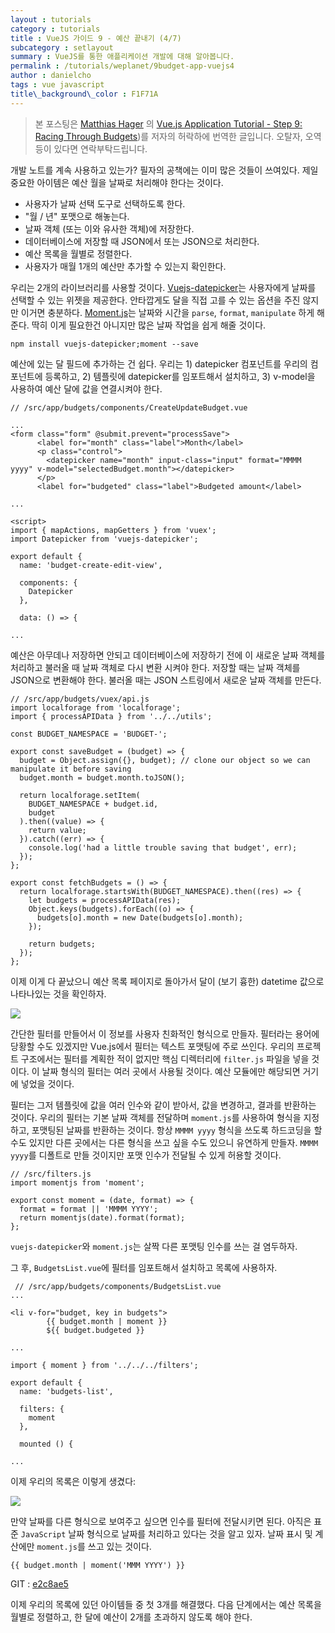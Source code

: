 ```yaml
---
layout : tutorials
category : tutorials
title : VueJS 가이드 9 - 예산 끝내기 (4/7)
subcategory : setlayout
summary : VueJS를 통한 애플리케이션 개발에 대해 알아봅니다.
permalink : /tutorials/weplanet/9budget-app-vuejs4
author : danielcho
tags : vue javascript
title\_background\_color : F1F71A
---
```




> 본 포스팅은 [Matthias Hager](https://matthiashager.com) 의 [Vue.js Application Tutorial - Step 9: Racing Through Budgets](https://matthiashager.com/complete-vuejs-application-tutorial/budget-app-vuejs))를 저자의 허락하에 번역한 글입니다. 오탈자, 오역 등이 있다면 연락부탁드립니다.



개발 노트를 계속 사용하고 있는가? 필자의 공책에는 이미 많은 것들이 쓰여있다. 제일 중요한 아이템은 예산 월을 날짜로 처리해야 한다는 것이다.

- 사용자가 날짜 선택 도구로 선택하도록 한다. 
- "월 / 년" 포맷으로 해놓는다. 
- 날짜 객체 (또는 이와 유사한 객체)에 저장한다. 
- 데이터베이스에 저장할 때 JSON에서 또는 JSON으로 처리한다.
- 예산 목록을 월별로 정렬한다.
- 사용자가 매월 1개의 예산만 추가할 수 있는지 확인한다.




우리는 2개의 라이브러리를 사용할 것이다. [Vuejs-datepicker](https://github.com/charliekassel/vuejs-datepicker)는 사용자에게 날짜를 선택할 수 있는 위젯을 제공한다. 안타깝게도 달을 직접 고를 수 있는 옵션을 주진 않지만 이거면 충분하다. [Moment.js](https://momentjs.com/)는 날짜와 시간을 `parse`, `format`, `manipulate` 하게 해준다. 딱히 이게 필요한건 아니지만 많은 날짜 작업을 쉽게 해줄 것이다.

 

```
npm install vuejs-datepicker;moment --save
```

 

예산에 있는 달 필드에 추가하는 건 쉽다. 우리는 1) datepicker 컴포넌트를 우리의 컴포넌트에 등록하고, 2) 템플릿에 datepicker를 임포트해서 설치하고, 3) v-model을 사용하여 예산 달에 값을 연결시켜야 한다.

 

```
// /src/app/budgets/components/CreateUpdateBudget.vue

...
<form class="form" @submit.prevent="processSave">
      <label for="month" class="label">Month</label>
      <p class="control">
        <datepicker name="month" input-class="input" format="MMMM yyyy" v-model="selectedBudget.month"></datepicker>
      </p>
      <label for="budgeted" class="label">Budgeted amount</label>

...

<script>
import { mapActions, mapGetters } from 'vuex';
import Datepicker from 'vuejs-datepicker';

export default {
  name: 'budget-create-edit-view',

  components: {
    Datepicker
  },

  data: () => {

...
```



예산은 아무데나 저장하면 안되고 데이터베이스에 저장하기 전에 이 새로운 날짜 객체를 처리하고 불러올 때 날짜 객체로 다시 변환 시켜야 한다. 저장할 때는 날짜 객체를 JSON으로 변환해야 한다. 불러올 때는 JSON 스트링에서 새로운 날짜 객체를 만든다.

 

```
// /src/app/budgets/vuex/api.js
import localforage from 'localforage';
import { processAPIData } from '../../utils';

const BUDGET_NAMESPACE = 'BUDGET-';

export const saveBudget = (budget) => {
  budget = Object.assign({}, budget); // clone our object so we can manipulate it before saving
  budget.month = budget.month.toJSON();

  return localforage.setItem(
    BUDGET_NAMESPACE + budget.id,
    budget
  ).then((value) => {
    return value;
  }).catch((err) => {
    console.log('had a little trouble saving that budget', err);
  });
};

export const fetchBudgets = () => {
  return localforage.startsWith(BUDGET_NAMESPACE).then((res) => {
    let budgets = processAPIData(res);
    Object.keys(budgets).forEach((o) => {
      budgets[o].month = new Date(budgets[o].month);
    });

    return budgets;
  });
};
```



이제 이게 다 끝났으니 예산 목록 페이지로 돌아가서 달이 (보기 흉한) datetime 값으로 나타나있는 것을 확인하자.

 

![](https://matthiashager.com/user/pages/complete-vuejs-application-tutorial/budget-app-vuejs/budgeterbium-ugly-datetime.PNG)



간단한 필터를 만들어서 이 정보를 사용자 친화적인 형식으로 만들자. 필터라는 용어에 당황할 수도 있겠지만 Vue.js에서 필터는 텍스트 포맷팅에 주로 쓰인다. 우리의 프로젝트 구조에서는 필터를 계획한 적이 없지만 핵심 디렉터리에 `filter.js` 파일을 넣을 것이다. 이 날짜 형식의 필터는 여러 곳에서 사용될 것이다. 예산 모듈에만 해당되면 거기에 넣었을 것이다.

 

필터는 그저 템플릿에 값을 여러 인수와 같이 받아서, 값을 변경하고, 결과를 반환하는 것이다. 우리의 필터는 기본 날짜 객체를 전달하며 `moment.js`를 사용하여 형식을 지정하고, 포맷팅된 날짜를 반환하는 것이다. 항상 `MMMM yyyy` 형식을 쓰도록 하드코딩을 할 수도 있지만 다른 곳에서는 다른 형식을 쓰고 싶을 수도 있으니 유연하게 만들자. `MMMM yyyy`를 디폴트로 만들 것이지만 포맷 인수가 전달될 수 있게 허용할 것이다.



```
// /src/filters.js
import momentjs from 'moment';

export const moment = (date, format) => {
  format = format || 'MMMM YYYY';
  return momentjs(date).format(format);
};
```



`vuejs-datepicker`와 `moment.js`는 살짝 다른 포맷팅 인수를 쓰는 걸 염두하자.

 

그 후, `BudgetsList.vue`에 필터를 임포트해서 설치하고 목록에 사용하자.



```
 // /src/app/budgets/components/BudgetsList.vue
...

<li v-for="budget, key in budgets">
        {{ budget.month | moment }}
        ${{ budget.budgeted }}

...

import { moment } from '../../../filters';

export default {
  name: 'budgets-list',

  filters: {
    moment
  },

  mounted () {

...
```



이제 우리의 목록은 이렇게 생겼다:



 ![](https://matthiashager.com/user/pages/complete-vuejs-application-tutorial/budget-app-vuejs/budgeterbium-budget-list-dates.PNG)



만약 날짜를 다른 형식으로 보여주고 싶으면 인수를 필터에 전달시키면 된다. 아직은 표준 `JavaScript` 날짜 형식으로 날짜를 처리하고 있다는 것을 알고 있자. 날짜 표시 및 계산에만 `moment.js`를 쓰고 있는 것이다. 



`{{ budget.month | moment('MMM YYYY') }}`



GIT : [e2c8ae5](https://github.com/matthiaswh/budgeterbium/commit/e2c8ae5833e1be61bca726ecd0dc7653018387f0)



이제 우리의 목록에 있던 아이템들 중 첫 3개를 해결했다. 다음 단계에서는 예산 목록을 월별로 정렬하고, 한 달에 예산이 2개를 초과하지 않도록 해야 한다.


